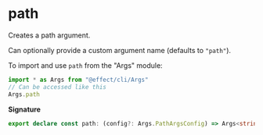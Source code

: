 # path

Creates a path argument.

Can optionally provide a custom argument name (defaults to `"path"`).

To import and use `path` from the "Args" module:

```ts
import * as Args from "@effect/cli/Args"
// Can be accessed like this
Args.path
```

**Signature**

```ts
export declare const path: (config?: Args.PathArgsConfig) => Args<string>
```
